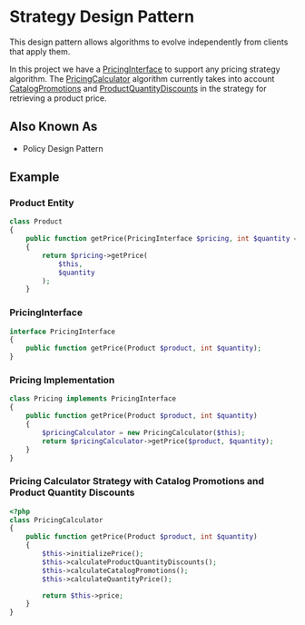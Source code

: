 # Strategy Design Pattern

This design pattern allows algorithms to evolve independently from clients that apply them.

In this project we have a
[PricingInterface](../../../src/Lib/PricingInterface.php)
to support any pricing strategy algorithm. The
[PricingCalculator](../../../src/Lib/PricingCalculator.php)
algorithm currently takes into account
[CatalogPromotions](../../../src/Entity/CatalogPromotion.php)
and
[ProductQuantityDiscounts](../../../src/Entity/ProductQuantityDiscount.php)
in the strategy for retrieving a product price.

## Also Known As

* Policy Design Pattern

## Example

### Product Entity

```php
class Product
{
    public function getPrice(PricingInterface $pricing, int $quantity = 1)
    {
        return $pricing->getPrice(
            $this,
            $quantity
        );
    }
```

### PricingInterface

```php
interface PricingInterface
{
    public function getPrice(Product $product, int $quantity);
}

```

### Pricing Implementation

```php
class Pricing implements PricingInterface
{
    public function getPrice(Product $product, int $quantity)
    {
        $pricingCalculator = new PricingCalculator($this);
        return $pricingCalculator->getPrice($product, $quantity);
    }
}

```

### Pricing Calculator Strategy with Catalog Promotions and Product Quantity Discounts

```php
<?php
class PricingCalculator
{
    public function getPrice(Product $product, int $quantity)
    {
        $this->initializePrice();
        $this->calculateProductQuantityDiscounts();
        $this->calculateCatalogPromotions();
        $this->calculateQuantityPrice();

        return $this->price;
    }
}
```
